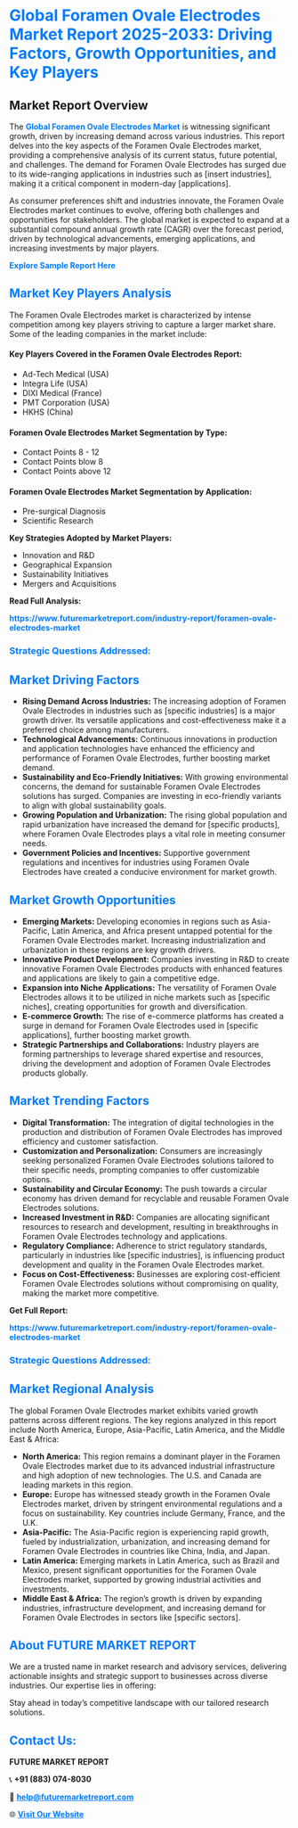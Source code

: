 <h1 style="color: #007BFF;">Global Foramen Ovale Electrodes Market Report 2025-2033: Driving Factors, Growth Opportunities, and Key Players</h1>

<section id="overview">
<h2>Market Report Overview</h2>
<p>The <a href="https://www.futuremarketreport.com/industry-report/foramen-ovale-electrodes-market" style="color: #007BFF; text-decoration: none;"><strong>Global Foramen Ovale Electrodes Market</strong></a> is witnessing significant growth, driven by increasing demand across various industries. This report delves into the key aspects of the Foramen Ovale Electrodes market, providing a comprehensive analysis of its current status, future potential, and challenges. The demand for Foramen Ovale Electrodes has surged due to its wide-ranging applications in industries such as [insert industries], making it a critical component in modern-day [applications].</p>
<p>As consumer preferences shift and industries innovate, the Foramen Ovale Electrodes market continues to evolve, offering both challenges and opportunities for stakeholders. The global market is expected to expand at a substantial compound annual growth rate (CAGR) over the forecast period, driven by technological advancements, emerging applications, and increasing investments by major players.</p>
</section>

<section id="overview">
<p><a href="https://www.futuremarketreport.com/request-sample/reportId=37206" style="color: #007BFF; text-decoration: none;"><strong>Explore Sample Report Here</strong></a></p>
</section>

<section id="key-players">
<h2 style="color: #007BFF;">Market Key Players Analysis</h2>
<p>The Foramen Ovale Electrodes market is characterized by intense competition among key players striving to capture a larger market share. Some of the leading companies in the market include:</p>
<h4>Key Players Covered in the Foramen Ovale Electrodes Report:</h4>
<ul><li>Ad-Tech Medical (USA)</li><li>Integra Life (USA)</li><li>DIXI Medical (France)</li><li>PMT Corporation (USA)</li><li>HKHS (China)</li></ul>
<h4>Foramen Ovale Electrodes Market Segmentation by Type:</h4>
<ul><li>Contact Points 8 - 12</li><li>Contact Points blow 8</li><li>Contact Points above 12</li></ul>

<h4>Foramen Ovale Electrodes Market Segmentation by Application:</h4>
<ul><li>Pre-surgical Diagnosis</li><li>Scientific Research</li></ul>
<p><strong>Key Strategies Adopted by Market Players:</strong></p>
<ul>
<li>Innovation and R&D</li>
<li>Geographical Expansion</li>
<li>Sustainability Initiatives</li>
<li>Mergers and Acquisitions</li>
</ul>
</section>

<section>
<p><strong>Read Full Analysis: </strong></p><a href="https://www.futuremarketreport.com/industry-report/foramen-ovale-electrodes-market" style="color: #007BFF; text-decoration: none;"><strong>https://www.futuremarketreport.com/industry-report/foramen-ovale-electrodes-market</strong></a>
<h3 style="color: #007BFF;">Strategic Questions Addressed:</h3>
</section>

<section id="driving-factors">
<h2 style="color: #007BFF;">Market Driving Factors</h2>
<ul>
<li><strong>Rising Demand Across Industries:</strong> The increasing adoption of Foramen Ovale Electrodes in industries such as [specific industries] is a major growth driver. Its versatile applications and cost-effectiveness make it a preferred choice among manufacturers.</li>
<li><strong>Technological Advancements:</strong> Continuous innovations in production and application technologies have enhanced the efficiency and performance of Foramen Ovale Electrodes, further boosting market demand.</li>
<li><strong>Sustainability and Eco-Friendly Initiatives:</strong> With growing environmental concerns, the demand for sustainable Foramen Ovale Electrodes solutions has surged. Companies are investing in eco-friendly variants to align with global sustainability goals.</li>
<li><strong>Growing Population and Urbanization:</strong> The rising global population and rapid urbanization have increased the demand for [specific products], where Foramen Ovale Electrodes plays a vital role in meeting consumer needs.</li>
<li><strong>Government Policies and Incentives:</strong> Supportive government regulations and incentives for industries using Foramen Ovale Electrodes have created a conducive environment for market growth.</li>
</ul>
</section>

<section id="growth-opportunities">
<h2 style="color: #007BFF;">Market Growth Opportunities</h2>
<ul>
<li><strong>Emerging Markets:</strong> Developing economies in regions such as Asia-Pacific, Latin America, and Africa present untapped potential for the Foramen Ovale Electrodes market. Increasing industrialization and urbanization in these regions are key growth drivers.</li>
<li><strong>Innovative Product Development:</strong> Companies investing in R&D to create innovative Foramen Ovale Electrodes products with enhanced features and applications are likely to gain a competitive edge.</li>
<li><strong>Expansion into Niche Applications:</strong> The versatility of Foramen Ovale Electrodes allows it to be utilized in niche markets such as [specific niches], creating opportunities for growth and diversification.</li>
<li><strong>E-commerce Growth:</strong> The rise of e-commerce platforms has created a surge in demand for Foramen Ovale Electrodes used in [specific applications], further boosting market growth.</li>
<li><strong>Strategic Partnerships and Collaborations:</strong> Industry players are forming partnerships to leverage shared expertise and resources, driving the development and adoption of Foramen Ovale Electrodes products globally.</li>
</ul>
</section>

<section id="trending-factors">
<h2 style="color: #007BFF;">Market Trending Factors</h2>
<ul>
<li><strong>Digital Transformation:</strong> The integration of digital technologies in the production and distribution of Foramen Ovale Electrodes has improved efficiency and customer satisfaction.</li>
<li><strong>Customization and Personalization:</strong> Consumers are increasingly seeking personalized Foramen Ovale Electrodes solutions tailored to their specific needs, prompting companies to offer customizable options.</li>
<li><strong>Sustainability and Circular Economy:</strong> The push towards a circular economy has driven demand for recyclable and reusable Foramen Ovale Electrodes solutions.</li>
<li><strong>Increased Investment in R&D:</strong> Companies are allocating significant resources to research and development, resulting in breakthroughs in Foramen Ovale Electrodes technology and applications.</li>
<li><strong>Regulatory Compliance:</strong> Adherence to strict regulatory standards, particularly in industries like [specific industries], is influencing product development and quality in the Foramen Ovale Electrodes market.</li>
<li><strong>Focus on Cost-Effectiveness:</strong> Businesses are exploring cost-efficient Foramen Ovale Electrodes solutions without compromising on quality, making the market more competitive.</li>
</ul>
</section>

<section>
<p><strong>Get Full Report: </strong></p><a href="https://www.futuremarketreport.com/industry-report/foramen-ovale-electrodes-market" style="color: #007BFF; text-decoration: none;"><strong>https://www.futuremarketreport.com/industry-report/foramen-ovale-electrodes-market</strong></a>
<h3 style="color: #007BFF;">Strategic Questions Addressed:</h3>
</section>


<section id="regional-analysis">
<h2 style="color: #007BFF;">Market Regional Analysis</h2>
<p>The global Foramen Ovale Electrodes market exhibits varied growth patterns across different regions. The key regions analyzed in this report include North America, Europe, Asia-Pacific, Latin America, and the Middle East & Africa:</p>
<ul>
<li><strong>North America:</strong> This region remains a dominant player in the Foramen Ovale Electrodes market due to its advanced industrial infrastructure and high adoption of new technologies. The U.S. and Canada are leading markets in this region.</li>
<li><strong>Europe:</strong> Europe has witnessed steady growth in the Foramen Ovale Electrodes market, driven by stringent environmental regulations and a focus on sustainability. Key countries include Germany, France, and the U.K.</li>
<li><strong>Asia-Pacific:</strong> The Asia-Pacific region is experiencing rapid growth, fueled by industrialization, urbanization, and increasing demand for Foramen Ovale Electrodes in countries like China, India, and Japan.</li>
<li><strong>Latin America:</strong> Emerging markets in Latin America, such as Brazil and Mexico, present significant opportunities for the Foramen Ovale Electrodes market, supported by growing industrial activities and investments.</li>
<li><strong>Middle East & Africa:</strong> The region’s growth is driven by expanding industries, infrastructure development, and increasing demand for Foramen Ovale Electrodes in sectors like [specific sectors].</li>
</ul>
</section>

<footer>
<h2 style="color: #007BFF;">About FUTURE MARKET REPORT</h2>
<p>We are a trusted name in market research and advisory services, delivering actionable insights and strategic support to businesses across diverse industries. Our expertise lies in offering:</p>

<p>Stay ahead in today’s competitive landscape with our tailored research solutions.</p>

<h2 style="color: #007BFF;">Contact Us:</h2>
<p><strong>FUTURE MARKET REPORT</strong></p>
<p>📞 <strong>+91 (883) 074-8030</strong></p>
<p>📧 <strong><a href="mailto:help@futuremarketreport.com" style="color: #007BFF;">help@futuremarketreport.com</a></strong></p>
<p>🌐 <strong><a href="https://www.futuremarketreport.com/" style="color: #007BFF;">Visit Our Website</a></strong></p>
</footer>